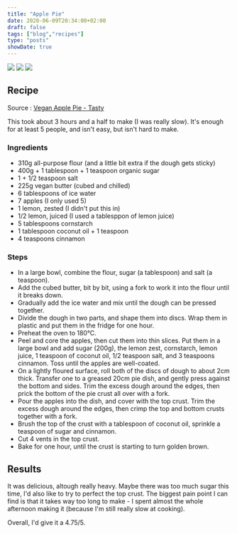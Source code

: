 ```yaml
---
title: "Apple Pie"
date: 2020-06-09T20:34:00+02:00
draft: false
tags: ["blog","recipes"]
type: "posts"
showDate: true
---
```


[![](/assets/minified/20200609202332_IMG_2254.jpg)](/assets/20200609202332_IMG_2254.JPG)
[![](/assets/minified/20200609202354_IMG_2255.jpg)](/assets/20200609202354_IMG_2255.JPG)
[![](/assets/minified/20200609201235_IMG_2234.jpg)](/assets/20200609201235_IMG_2234.JPG)

## Recipe

Source : [Vegan Apple Pie - Tasty](https://www.youtube.com/watch?v=EObBCXJ3BeA&t=54s)

This took about 3 hours and a half to make (I was really slow). It's enough for at least 5 people, and isn't easy, but isn't hard to make.

### Ingredients

- 310g all-purpose flour (and a little bit extra if the dough gets sticky)
- 400g + 1 tablespoon + 1 teaspoon organic sugar
- 1 + 1/2 teaspoon salt
- 225g vegan butter (cubed and chilled)
- 6 tablespoons of ice water
- 7 apples (I only used 5)
- 1 lemon, zested (I didn't put this in)
- 1/2 lemon, juiced (I used a tablesppon of lemon juice)
- 5 tablespoons cornstarch
- 1 tablespoon coconut oil + 1 teaspoon
- 4 teaspoons cinnamon

### Steps

- In a large bowl, combine the flour, sugar (a tablespoon) and salt (a teaspoon).
- Add the cubed butter, bit by bit, using a fork to work it into the flour until it breaks down.
- Gradually add the ice water and mix until the dough can be pressed together.
- Divide the dough in two parts, and shape them into discs. Wrap them in plastic and put them in the fridge for one hour.
- Preheat the oven to 180°C.
- Peel and core the apples, then cut them into thin slices. Put them in a large bowl and add sugar (200g), the lemon zest, cornstarch, lemon juice, 1 teaspoon of coconut oil, 1/2 teaspoon salt, and 3 teaspoons cinnamon. Toss until the apples are well-coated.
- On a lightly floured surface, roll both of the discs of dough to about 2cm thick. Transfer one to a greased 20cm pie dish, and gently press against the bottom and sides. Trim the excess dough around the edges, then prick the bottom of the pie crust all over with a fork.
- Pour the apples into the dish, and cover with the top crust. Trim the excess dough around the edges, then crimp the top and bottom crusts together with a fork.
- Brush the top of the crust with a tablespoon of coconut oil, sprinkle a teaspoon of sugar and cinnamon.
- Cut 4 vents in the top crust.
- Bake for one hour, until the crust is starting to turn golden brown.

## Results

It was delicious, altough really heavy. Maybe there was too much sugar this time, I'd also like to try to perfect the top crust. The biggest pain point I can find is that it takes way too long to make - I spent almost the whole afternoon making it (because I'm still really slow at cooking).

Overall, I'd give it a 4.75/5.
